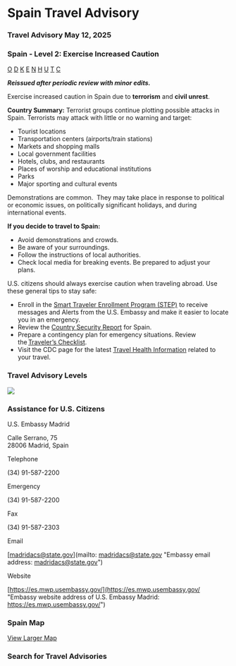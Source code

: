 # Spain Travel Advisory

### Travel Advisory May 12, 2025

### Spain - Level 2: Exercise Increased Caution

[O](javascript:void(0); "Tool Tip: Other")
[D](javascript:void(0); "Tool Tip: Wrongful Detention")
[K](javascript:void(0); "Tool Tip: Kidnap and Hostage")
[E](javascript:void(0); "Tool Tip: Event")
[N](javascript:void(0); "Tool Tip: Disaster")
[H](javascript:void(0); "Tool Tip: Health")
[U](javascript:void(0); "Tool Tip: Civil Unrest")
[T](javascript:void(0); "Tool Tip: Terrorism")
[C](javascript:void(0); "Tool Tip: Crimes")

***Reissued after periodic review with minor edits.***

Exercise increased caution in Spain due to **terrorism** and **civil unrest**.

**Country Summary:** Terrorist groups continue plotting possible attacks in Spain. Terrorists may attack with little or no warning and target:

* Tourist locations
* Transportation centers (airports/train stations)
* Markets and shopping malls
* Local government facilities
* Hotels, clubs, and restaurants
* Places of worship and educational institutions
* Parks
* Major sporting and cultural events

Demonstrations are common.  They may take place in response to political or economic issues, on politically significant holidays, and during international events.

**If you decide to travel to Spain:**

* Avoid demonstrations and crowds.
* Be aware of your surroundings.
* Follow the instructions of local authorities.
* Check local media for breaking events. Be prepared to adjust your plans.

U.S. citizens should always exercise caution when traveling abroad. Use these general tips to stay safe:

* Enroll in the [Smart Traveler Enrollment Program (STEP)](https://step.state.gov/) to receive messages and Alerts from the U.S. Embassy and make it easier to locate you in an emergency.
* Review the [Country Security Report](https://www.osac.gov/Country/Spain/Content/Detail/Report/28d9b2b3-c73a-4391-be41-1875c61c8eb2) for Spain.
* Prepare a contingency plan for emergency situations. Review the [Traveler’s Checklist](https://travel.state.gov/content/travel/en/international-travel/before-you-go/travelers-checklist.html).
* Visit the CDC page for the latest [Travel Health Information](https://wwwnc.cdc.gov/travel/destinations/traveler/none/spain?s_cid=ncezid-dgmq-travel-single-001) related to your travel.

### Travel Advisory Levels

[![](/content/dam/NEWTravelAssets/images/travel-levelv1.svg)](/content/travel/en/international-travel/before-you-go/about-our-new-products.html "Travel Advisory Levels")

### Assistance for U.S. Citizens

U.S. Embassy Madrid

Calle Serrano, 75  
28006 Madrid, Spain

Telephone

(34) 91-587-2200

Emergency

(34) 91-587-2200

Fax

(34) 91-587-2303

Email

[madridacs@state.gov](mailto: madridacs@state.gov "Embassy email address: madridacs@state.gov")

Website

[https://es.mwp.usembassy.gov/](https://es.mwp.usembassy.gov/ "Embassy website address of U.S. Embassy Madrid: https://es.mwp.usembassy.gov/")

### Spain Map

[View Larger Map](https://travelmaps.state.gov/TSGMap/?extent=-13.895124108,35.427916279,5.157282858,43.995024245 "Map of Spain")



### Search for Travel Advisories